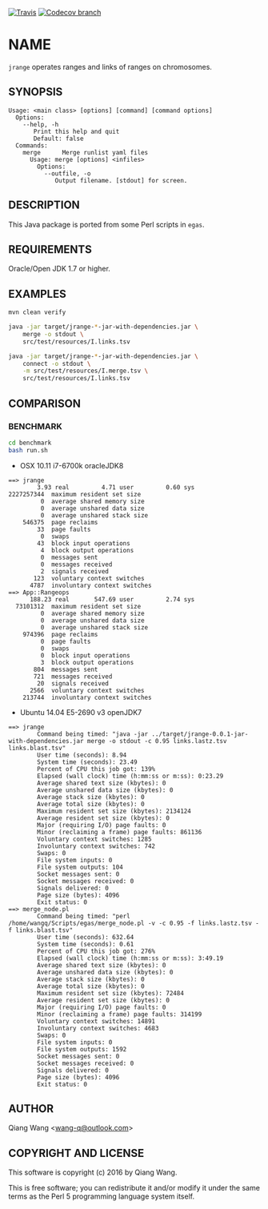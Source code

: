 [![Travis](https://img.shields.io/travis/wang-q/jrange.svg)](https://travis-ci.org/wang-q/jrange)
[![Codecov branch](https://img.shields.io/codecov/c/github/wang-q/jrange/master.svg)](https://codecov.io/github/wang-q/jrange?branch=master)

# NAME

`jrange` operates ranges and links of ranges on chromosomes.

## SYNOPSIS

```
Usage: <main class> [options] [command] [command options]
  Options:
    --help, -h
       Print this help and quit
       Default: false
  Commands:
    merge      Merge runlist yaml files
      Usage: merge [options] <infiles>
        Options:
          --outfile, -o
             Output filename. [stdout] for screen.

```

## DESCRIPTION

This Java package is ported from some Perl scripts in `egas`.

## REQUIREMENTS

Oracle/Open JDK 1.7 or higher.

## EXAMPLES

```bash
mvn clean verify

java -jar target/jrange-*-jar-with-dependencies.jar \
    merge -o stdout \
    src/test/resources/I.links.tsv

java -jar target/jrange-*-jar-with-dependencies.jar \
    connect -o stdout \
    -m src/test/resources/I.merge.tsv \
    src/test/resources/I.links.tsv
```

## COMPARISON

### BENCHMARK

```bash
cd benchmark
bash run.sh
```

* OSX 10.11 i7-6700k oracleJDK8

```
==> jrange
        3.93 real         4.71 user         0.60 sys
2227257344  maximum resident set size
         0  average shared memory size
         0  average unshared data size
         0  average unshared stack size
    546375  page reclaims
        33  page faults
         0  swaps
        43  block input operations
         4  block output operations
         0  messages sent
         0  messages received
         2  signals received
       123  voluntary context switches
      4787  involuntary context switches
==> App::Rangeops
      188.23 real       547.69 user         2.74 sys
  73101312  maximum resident set size
         0  average shared memory size
         0  average unshared data size
         0  average unshared stack size
    974396  page reclaims
         0  page faults
         0  swaps
         0  block input operations
         3  block output operations
       804  messages sent
       721  messages received
        20  signals received
      2566  voluntary context switches
    213744  involuntary context switches
```

* Ubuntu 14.04 E5-2690 v3 openJDK7

```
==> jrange
        Command being timed: "java -jar ../target/jrange-0.0.1-jar-with-dependencies.jar merge -o stdout -c 0.95 links.lastz.tsv links.blast.tsv"
        User time (seconds): 8.94
        System time (seconds): 23.49
        Percent of CPU this job got: 139%
        Elapsed (wall clock) time (h:mm:ss or m:ss): 0:23.29
        Average shared text size (kbytes): 0
        Average unshared data size (kbytes): 0
        Average stack size (kbytes): 0
        Average total size (kbytes): 0
        Maximum resident set size (kbytes): 2134124
        Average resident set size (kbytes): 0
        Major (requiring I/O) page faults: 0
        Minor (reclaiming a frame) page faults: 861136
        Voluntary context switches: 1285
        Involuntary context switches: 742
        Swaps: 0
        File system inputs: 0
        File system outputs: 104
        Socket messages sent: 0
        Socket messages received: 0
        Signals delivered: 0
        Page size (bytes): 4096
        Exit status: 0
==> merge_node.pl
        Command being timed: "perl /home/wangq/Scripts/egas/merge_node.pl -v -c 0.95 -f links.lastz.tsv -f links.blast.tsv"
        User time (seconds): 632.64
        System time (seconds): 0.61
        Percent of CPU this job got: 276%
        Elapsed (wall clock) time (h:mm:ss or m:ss): 3:49.19
        Average shared text size (kbytes): 0
        Average unshared data size (kbytes): 0
        Average stack size (kbytes): 0
        Average total size (kbytes): 0
        Maximum resident set size (kbytes): 72484
        Average resident set size (kbytes): 0
        Major (requiring I/O) page faults: 0
        Minor (reclaiming a frame) page faults: 314199
        Voluntary context switches: 14891
        Involuntary context switches: 4683
        Swaps: 0
        File system inputs: 0
        File system outputs: 1592
        Socket messages sent: 0
        Socket messages received: 0
        Signals delivered: 0
        Page size (bytes): 4096
        Exit status: 0
```

## AUTHOR

Qiang Wang &lt;wang-q@outlook.com&gt;

## COPYRIGHT AND LICENSE

This software is copyright (c) 2016 by Qiang Wang.

This is free software; you can redistribute it and/or modify it under the same terms as the Perl 5
programming language system itself.
